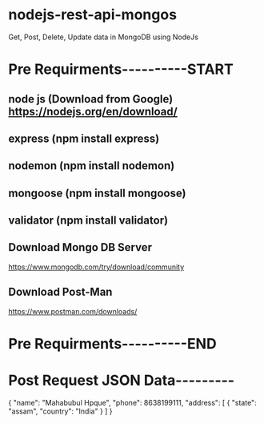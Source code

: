 # nodejs-rest-api-mongos
Get, Post, Delete, Update data in MongoDB using NodeJs


# Pre Requirments----------START
## node js (Download from Google)  https://nodejs.org/en/download/

## express (npm install express)
## nodemon (npm install nodemon)
## mongoose (npm install mongoose)
## validator (npm install validator)

## Download Mongo DB Server
https://www.mongodb.com/try/download/community

## Download Post-Man
https://www.postman.com/downloads/
# Pre Requirments----------END


# Post Request JSON Data---------
{
    "name": "Mahabubul Hpque",
    "phone": 8638199111,
    "address": [
        {
            "state": "assam",
            "country": "India"
        }
    ]
}

